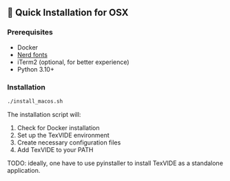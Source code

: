 ## 🚀 Quick Installation for OSX

### Prerequisites

- Docker
- [Nerd fonts](https://www.nerdfonts.com/)
- iTerm2 (optional, for better experience)
- Python 3.10+

### Installation

```bash
./install_macos.sh
```

The installation script will:
1. Check for Docker installation
2. Set up the TexVIDE environment
3. Create necessary configuration files
4. Add TexVIDE to your PATH


TODO: ideally, one have to use pyinstaller to install TexVIDE as a standalone application.
